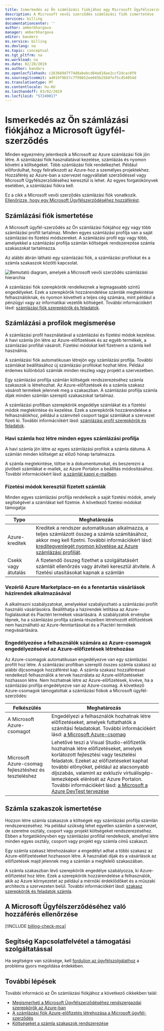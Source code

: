 ```yaml
---
title: Ismerkedés az Ön számlázási fiókjához egy Microsoft Ügyfélszerződéséhez – Azure |} A Microsoft Docs
description: A Microsoft vevői szerződés számlázási fiók ismertetése
services: billing
documentationcenter: ''
author: amberbhargava
manager: amberbhargava
editor: banders
ms.service: billing
ms.devlang: na
ms.topic: conceptual
ms.tgt_pltfrm: na
ms.workload: na
ms.date: 02/28/2019
ms.author: banders
ms.openlocfilehash: c263669d7f74d8abebcd84e818ae2ccf2dcac0f0
ms.sourcegitcommit: ad019f9b57c7f99652ee665b25b8fef5cd54054d
ms.translationtype: MT
ms.contentlocale: hu-HU
ms.lasthandoff: 03/02/2019
ms.locfileid: "57249017"
---
```

# <a name="get-started-with-your-billing-account-for-a-microsoft-customer-agreement"></a>Ismerkedés az Ön számlázási fiókjához a Microsoft ügyfél-szerződés

Minden egyezmény jelentkezik a Microsoft az Azure számlázási fiók jön létre. A számlázási fiók használatával kezelése, számlázás és nyomon követni a költségeket. Több számlázási fiók rendelkezhet. Például előfordulhat, hogy feliratkozott az Azure-hoz a személyes projektekhez. Hozzáférés az Azure-ban a szervezet nagyvállalati szerződéssel vagy Microsoft Ügyfélszerződéséhez keresztül is lehet. Az egyes forgatókönyvek esetében, a számlázási fiókra kell.

Ez a cikk a Microsoft vevői szerződés számlázási fiók vonatkozik. [Ellenőrizze, hogy egy Microsoft Ügyfélszerződéséhez hozzáférést](#check-access-to-a-microsoft-customer-agreement).

## <a name="understand-billing-account"></a>Számlázási fiók ismertetése

A Microsoft ügyfél-szerződés az Ön számlázási fiókjához egy vagy több számlázási profilt tartalmaz. Minden egyes számlázási profilja van a saját számlázási és fizetési módszereket. A számlázási profil egy vagy több, amelyekkel a számlázási profilja számlán költségek rendszerezése számla szakaszokat tartalmazza.

Az alábbi ábrán látható egy számlázási fiók, a számlázási profilokat és a számla szakaszok közötti kapcsolat.

![Bemutató diagram, amelyek a Microsoft vevői szerződés számlázási hierarchia](./media/billing-mca-overview/mca-billing-hierarchy.png)

A számlázási fiók szerepkörök rendelkeznek a legmagasabb szintű engedélyeket. Ezek a szerepkörök hozzárendelése számlák megtekintése felhasználóknak, és nyomon követheti a teljes cég számára, mint például a pénzügyi vagy az informatikai vezetők költségeit. További információkért lásd: [számlázási fiók szerepkörök és feladatok](billing-understand-mca-roles.md#billing-account-roles-and-tasks).

## <a name="understand-billing-profiles"></a>Számlázási a profilok megismerése

A számlázási profil használatával a számlázási és fizetési módok kezelése. A havi számla jön létre az Azure-előfizetések és az egyéb termékek, a számlázási profillal vásárolt. Fizetési módokat kell fizetnem a számla kell használnia.

A számlázási fiók automatikusan létrejön egy számlázási profilja. További számlákat beállításához új számlázási profilokat hozhat létre. Például érdemes különböző számlák minden részleg vagy projekt a szervezetben.

Egy számlázási profilja számlán költségek rendszerezéséhez számla szakaszok is létrehozhat. Az Azure-előfizetések és a számla szakasz vásárolt termékek jelennek meg a szakaszban. A számlázási profilja számla díjak minden számlán szereplő szakaszokat tartalmaz.

A számlázási profilban szerepkörök engedélye számlákat és a fizetési módok megtekintése és kezelése. Ezek a szerepkörök hozzárendelése a felhasználókhoz, például a számviteli csoport tagjai számlákat a szervezet fizeti ki. További információkért lásd: [számlázási profil szerepkörök és feladatok](billing-understand-mca-roles.md#billing-profile-roles-and-tasks).

### <a name="monthly-invoice-generated-for-each-billing-profile"></a>Havi számla hoz létre minden egyes számlázási profilja

A havi számla jön létre az egyes számlázási profilok a számla dátuma. A számlán minden költséget az előző hónap tartalmazza.

A számla megtekintése, töltse le a dokumentumokat, és beszerezni a jövőbeli számlákat e-mailek, az Azure Portalon a beállítás módosításához. További információkért lásd: [a számlát kapni e-mailben](billing-download-azure-invoice-daily-usage-date.md#get-your-invoice-in-email-pdf).

### <a name="invoices-paid-through-payment-methods"></a>Fizetési módok keresztül fizetett számlák

Minden egyes számlázási profilja rendelkezik a saját fizetési módok, amely segítségével a számlákat kell fizetnie. A következő fizetési módokat támogatja:

| Typo             | Meghatározás  |
|------------------|-------------|
|Azure-kreditek    |  Kreditek a rendszer automatikusan alkalmazza, a teljes számlázott összeg a számla számításához, akkor meg kell fizetni. További információkért lásd: [kreditegyenlegét nyomon követése az Azure számlázási profilját](billing-mca-check-azure-credits-balance.md). |
|Csekk vagy átutalás | A fizetendő összeg fizethet a szolgáltatásért számláit ellenőrzés vagy átviteli keresztül átvitele. A fizetési utasításokat kapnak a számlán |

### <a name="control-azure-marketplace-and-reservation-purchases-by-applying-policies"></a>Vezérlő Azure Marketplace-en és a fenntartás vásárlások házirendek alkalmazásával

A alkalmazni szabályzatokat, amelyekkel szabályozható a számlázási profilt használó vásárlásokra. Beállíthatja a házirendek letiltása az Azure-foglalásokat és Piactéri termékek vásárlására. A szabályzatok érvénybe lépnek, ha a számlázási profilja számla részeiben létrehozott előfizetések nem használható az Azure-fenntartásokat és a Piactéri termékek megvásárlására.

### <a name="allow-users-to-create-azure-subscriptions-by-enabling-azure-plans"></a>Engedélyezése a felhasználók számára az Azure-csomagok engedélyezésével az Azure-előfizetések létrehozása

Az Azure-csomagok automatikusan engedélyezve van egy számlázási profilt hoz létre. A számlázási profilban szereplő összes számla szakasz az alábbi díjcsomagok hozzáférést kap. A számla szakasz hozzáféréssel rendelkező felhasználók a tervek használata az Azure-előfizetéseket hozhasson létre. Nem hozhatnak létre az Azure-előfizetések, kivéve, ha a számlázási profilja engedélyezve van az Azure-csomag. A következő Azure-csomagok támogatottak a számlázási fiókok a Microsoft ügyfél-szerződés:

| Felkészülés             | Meghatározás  |
|------------------|-------------|
|A Microsoft Azure-csomagot   | Engedélyezi a felhasználók hozhatnak létre előfizetéseket, amelyek futtathatók a számítási feladatokat. További információkért lásd: [a Microsoft Azure-csomag](https://azure.microsoft.com/offers/ms-azr-0017g/) |
|Microsoft Azure-csomag fejlesztéshez és teszteléshez | Lehetővé teszi a Visual Studio-előfizetők hozhatnak létre előfizetéseket, amelyek korlátozott fejlesztési vagy tesztelési feladatok. Ezeket az előfizetéseket kaphat további előnyöket, például az alacsonyabb díjszabás, valamint az exkluzív virtuálisgép-lemezképek elérését az Azure Portalon. További információkért lásd: [a Microsoft a Azure DevTest tervezése](https://azure.microsoft.com/offers/ms-azr-0148g/)| <!--- TODO - Add the link to plan details page -->

## <a name="understand-invoice-sections"></a>Számla szakaszok ismertetése

Hozzon létre számla szakaszok a költségek egy számlázási profilja számlán rendszerezéséhez. Ha például szükség lehet egyetlen számlán a szervezet, de szeretne osztály, csoport vagy projekt költségeket rendszerezéséhez. Ebben a forgatókönyvben egy számlázási profillal rendelkezik, amellyel létre minden egyes osztály, csoport vagy projekt egy számla című szakaszt.

Egy számla szakasz létrehozásakor a engedélyt adhat a többi szakasz az Azure-előfizetéseket hozhasson létre. A használati díjak és a vásárlások az előfizetések majd jelennek meg a számlán a megfelelő szakaszában.

A számla szakaszban lévő szerepkörök engedélye szabályozza, ki Azure-előfizetést hoz létre. Ezek a szerepkörök hozzárendelése a felhasználók, akik az Azure környezetet az például a mérnöki érdeklődőket és a műszaki architects a szervezeten belül. További információkért lásd: [szakasz szerepkörök és feladatok számla](billing-understand-mca-roles.md#invoice-section-roles-and-tasks).

## <a name="check-access-to-a-microsoft-customer-agreement"></a>A Microsoft Ügyfélszerződéséhez való hozzáférés ellenőrzése
[!INCLUDE [billing-check-mca](../../includes/billing-check-mca.md)]

## <a name="need-help-contact-support"></a>Segítség Kapcsolatfelvétel a támogatási szolgáltatással

Ha segítségre van szüksége, kell [forduljon az ügyfélszolgálathoz](https://portal.azure.com/?#blade/Microsoft_Azure_Support/HelpAndSupportBlade) a probléma gyors megoldása érdekében.

## <a name="next-steps"></a>További lépések

További információ az Ön számlázási fiókjához a következő cikkekben talál:

- [Megismerheti a Microsoft Ügyfélszerződéséhez rendszergazdai szerepkörök az Azure-ban](billing-understand-mca-roles.md)
- [A számlázási fiók Azure-előfizetés létrehozása a Microsoft ügyfél-szerződés](billing-mca-create-subscription.md)
- [Költségeket a számla szakaszok rendszerezése](billing-mca-section-invoice.md)